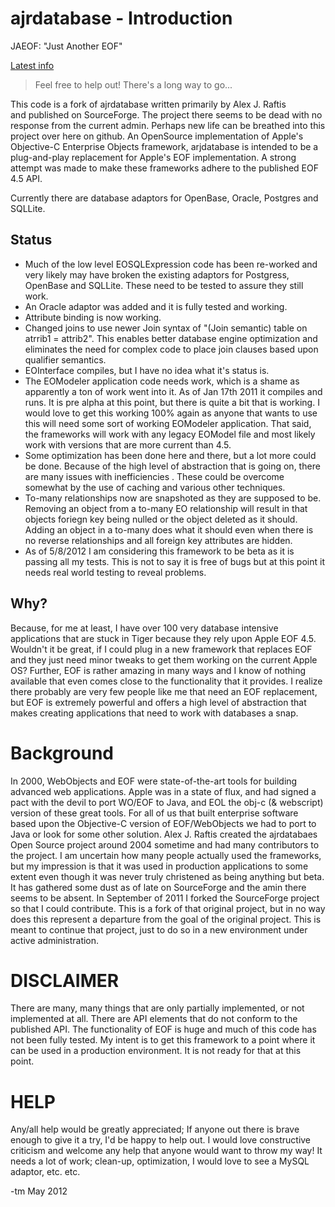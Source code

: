 ajrdatabase - Introduction
=====================
JAEOF: "Just Another EOF"

[Latest info](http://wiki.github.com/tdmartin102/ajrdatabase/)

> Feel free to help out!  There's a long way to go...

This code is a fork of ajrdatabase written primarily by Alex J. Raftis  
and published on SourceForge.  The project there seems to be dead with no response
from the current admin.  Perhaps new life can be breathed into this
project over here on github.  An OpenSource implementation of Apple's 
Objective-C Enterprise Objects framework, arjdatabase is intended to 
be a plug-and-play replacement for Apple's EOF implementation.  A strong
attempt was made to make these frameworks adhere to the published EOF 4.5
API. 

Currently there are database adaptors for OpenBase, Oracle, Postgres and
SQLLite.


Status
------
* Much of the low level EOSQLExpression code has been re-worked
  and very likely may have broken the existing adaptors for
  Postgress, OpenBase and SQLLite.  These need to be tested
  to assure they still work.
* An Oracle adaptor was added and it is fully tested and working.
* Attribute binding is now working. 
* Changed joins to use newer Join syntax of 
  "(Join semantic) table on atrrib1 = attrib2".  This enables better 
  database engine optimization and eliminates the need for complex 
  code to place join clauses based upon qualifier semantics.
* EOInterface compiles, but I have no idea what it's status
  is.
* The EOModeler application code needs work, which is a 
  shame as apparently a ton of work went into it.  As of Jan 17th 2011
  it compiles and runs.  It is pre alpha at this point, but there is
  quite a bit that is working. I would
  love to get this working 100% again as anyone that wants to use
  this will need some sort of working EOModeler application.
  That said, the frameworks will work with any legacy EOModel
  file and most likely work with versions that are more current than
  4.5. 
* Some optimization has been done here and there, but a lot more
  could be done.  Because of the high level of abstraction that
  is going on, there are many issues with inefficiencies .  These
  could be overcome somewhat by the use of caching and various 
  other techniques.
* To-many relationships now are snapshoted as they are supposed to
  be.  Removing an object from a to-many EO relationship will
  result in that objects foriegn key being nulled or the object
  deleted as it should. Adding an object in a to-many does what
  it should even when there is no reverse relationships and all
  foreign key attributes are hidden.
* As of 5/8/2012 I am considering this framework to be beta as
  it is passing all my tests.  This is not to say it is free of
  bugs but at this point it needs real world testing to reveal
  problems.


Why?
----

Because, for me at least, I have over 100 very database intensive 
applications that are stuck in Tiger because they rely upon Apple 
EOF 4.5.  Wouldn't it be great, if I could plug in a new framework
that replaces EOF and they just need minor tweaks to get them working
on the current Apple OS?  Further, EOF is rather amazing in many ways
and I know of nothing available that even comes close to the 
functionality that it provides. I realize there probably are very
few people like me that need an EOF replacement, but EOF is extremely
powerful and offers a high level of abstraction that makes creating
applications that need to work with databases a snap.


Background
==========
In 2000, WebObjects and EOF were state-of-the-art tools
for building advanced web applications.  Apple was in
a state of flux, and had signed a pact with the devil
to port WO/EOF to Java, and EOL the obj-c (& webscript)
version of these great tools. For all of us that built
enterprise software based upon the Objective-C version of
EOF/WebObjects we had to port to Java or look for some other
solution.   Alex J. Raftis created the ajrdatabaes Open
Source project around 2004 sometime and had many contributors
to the project.  I am uncertain how many people actually
used the frameworks, but my impression is that it was used
in production applications to some extent even though it was
never truly christened as being anything but beta.  It has
gathered some dust as of late on SourceForge and the amin
there seems to be absent.  In September of 2011 I forked the
SourceForge project so that I could contribute. This is
a fork of that original project, but in no way does this
represent a departure from the goal of the original project.
This is meant to continue that project, just to do so in a 
new environment under active administration.


DISCLAIMER
==========
There are many, many things that are only
partially implemented, or not implemented at all.  There are
API elements that do not conform to the published API.  The
functionality of EOF is huge and much of this code has not been
fully tested.  My intent is to get this framework to a point where
it can be used in a production environment.  It is not ready
for that at this point.  
                      
HELP
====
Any/all help would be greatly appreciated; If anyone out there 
is brave enough to give it a try, I'd be happy to help out.
I would love constructive criticism and welcome any help that
anyone would want to throw my way!  It needs a lot of work; clean-up,
optimization, I would love to see a MySQL adaptor, etc. etc.


-tm May 2012

